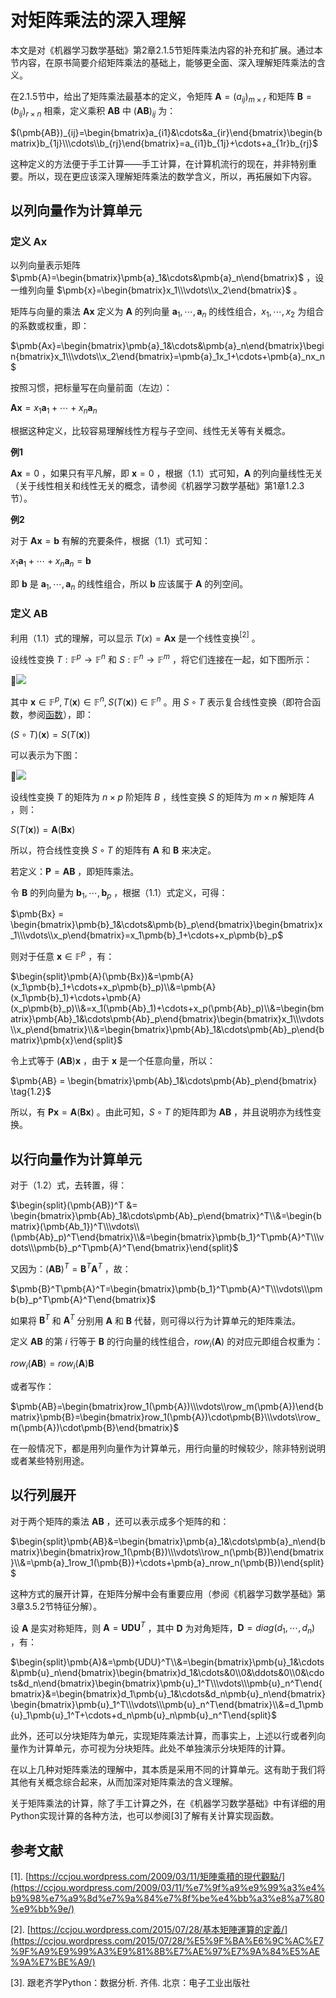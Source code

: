 # 对矩阵乘法的深入理解

本文是对《机器学习数学基础》第2章2.1.5节矩阵乘法内容的补充和扩展。通过本节内容，在原书简要介绍矩阵乘法的基础上，能够更全面、深入理解矩阵乘法的含义。

在2.1.5节中，给出了矩阵乘法最基本的定义，令矩阵 $\pmb{A} = (a_{ij})_{m\times r}$ 和矩阵 $\pmb{B}=(b_{ij})_{r\times n}$ 相乘，定义乘积 $\pmb{AB}$ 中 $(\pmb{AB})_{ij}$ 为：

$(\pmb{AB})_{ij}=\begin{bmatrix}a_{i1}&\cdots&a_{ir}\end{bmatrix}\begin{bmatrix}b_{1j}\\\cdots\\b_{rj}\end{bmatrix}=a_{i1}b_{1j}+\cdots+a_{1r}b_{rj}$

这种定义的方法便于手工计算——手工计算，在计算机流行的现在，并非特别重要。所以，现在更应该深入理解矩阵乘法的数学含义，所以，再拓展如下内容。

## 以列向量作为计算单元

### 定义 $\pmb{Ax}$

以列向量表示矩阵 $\pmb{A}=\begin{bmatrix}\pmb{a}_1&\cdots&\pmb{a}_n\end{bmatrix}$ ，设一维列向量 $\pmb{x}=\begin{bmatrix}x_1\\\vdots\\x_2\end{bmatrix}$ 。

矩阵与向量的乘法 $\pmb{Ax}$ 定义为 $\pmb{A}$ 的列向量 $\pmb{a}_1,\cdots, \pmb{a}_n$ 的线性组合，$x_1,\cdots,x_2$ 为组合的系数或权重，即：

$\pmb{Ax}=\begin{bmatrix}\pmb{a}_1&\cdots&\pmb{a}_n\end{bmatrix}\begin{bmatrix}x_1\\\vdots\\x_2\end{bmatrix}=\pmb{a}_1x_1+\cdots+\pmb{a}_nx_n$

按照习惯，把标量写在向量前面（左边）：

$\pmb{Ax}=x_1\pmb{a}_1+\cdots+x_n\pmb{a}_n \tag{1.1}$

根据这种定义，比较容易理解线性方程与子空间、线性无关等有关概念。

**例1**

$\pmb{Ax}=0$ ，如果只有平凡解，即 $\pmb{x}=0$ ，根据（1.1）式可知，$\pmb{A}$ 的列向量线性无关（关于线性相关和线性无关的概念，请参阅《机器学习数学基础》第1章1.2.3节）。

**例2**

对于 $\pmb{Ax}=\pmb{b}$ 有解的充要条件，根据（1.1）式可知：

$x_1\pmb{a}_1+\cdots+x_n\pmb{a}_n=\pmb{b}$

即 $\pmb{b}$ 是 $\pmb{a}_1,\cdots,\pmb{a}_n$ 的线性组合，所以 $\pmb{b}$ 应该属于 $\pmb{A}$ 的列空间。

### 定义 $\pmb{AB}$

利用（1.1）式的理解，可以显示 $T(x)=\pmb{Ax}$ 是一个线性变换$^{[2]}$ 。

设线性变换 $T:\mathbb{F}^p\to\mathbb{F}^n$ 和 $S:\mathbb{F}^n\to\mathbb{F}^m$ ，将它们连接在一起，如下图所示：

![](https://gitee.com/qiwsir/images/raw/master/2021-3-1/1614564987258-matrix.png)

其中 $\pmb{x}\in\mathbb{F}^p, T(\pmb{x})\in\mathbb{F}^n,S(T(\pmb{x}))\in\mathbb{F}^n$ 。用 $S\circ T$ 表示复合线性变换（即符合函数，参阅[函数](b-1-01.md)），即：

$(S\circ T)(\pmb{x})=S(T(\pmb{x}))$

可以表示为下图：

![](https://gitee.com/qiwsir/images/raw/master/2021-3-1/1614565335842-matrix1.png)

设线性变换 $T$ 的矩阵为 $n\times p$ 阶矩阵 $B$ ，线性变换 $S$ 的矩阵为 $m\times n$ 解矩阵 $A$ ，则：

$S(T(\pmb{x}))=\pmb{A}(\pmb{Bx})$

所以，符合线性变换 $S\circ T$ 的矩阵有 $\pmb{A}$ 和 $\pmb{B}$ 来决定。

若定义：$\pmb{P}=\pmb{AB}$ ，即矩阵乘法。

令 $\pmb{B}$ 的列向量为 $\pmb{b}_1,\cdots,\pmb{b}_p$ ，根据（1.1）式定义，可得：

$\pmb{Bx} = \begin{bmatrix}\pmb{b}_1&\cdots&\pmb{b}_p\end{bmatrix}\begin{bmatrix}x_1\\\vdots\\x_p\end{bmatrix}=x_1\pmb{b}_1+\cdots+x_p\pmb{b}_p$

则对于任意 $\pmb{x}\in\mathbb{F}^p$ ，有：

$\begin{split}\pmb{A}(\pmb{Bx})&=\pmb{A}(x_1\pmb{b}_1+\cdots+x_p\pmb{b}_p)\\&=\pmb{A}(x_1\pmb{b}_1)+\cdots+\pmb{A}(x_p\pmb{b}_p)\\&=x_1(\pmb{Ab}_1)+\cdots+x_p(\pmb{Ab}_p)\\&=\begin{bmatrix}\pmb{Ab}_1&\cdots\pmb{Ab}_p\end{bmatrix}\begin{bmatrix}x_1\\\vdots\\x_p\end{bmatrix}\\&=\begin{bmatrix}\pmb{Ab}_1&\cdots\pmb{Ab}_p\end{bmatrix}\pmb{x}\end{split}$

令上式等于 $(\pmb{AB})\pmb{x}$ ，由于 $\pmb{x}$ 是一个任意向量，所以：

$\pmb{AB} = \begin{bmatrix}\pmb{Ab}_1&\cdots\pmb{Ab}_p\end{bmatrix} \tag{1.2}$

所以，有 $\pmb{Px}=\pmb{A}(\pmb{Bx})$ 。由此可知，$S\circ T$ 的矩阵即为 $\pmb{AB}$ ，并且说明亦为线性变换。

## 以行向量作为计算单元

对于（1.2）式，去转置，得：

$\begin{split}(\pmb{AB})^T &= \begin{bmatrix}\pmb{Ab}_1&\cdots\pmb{Ab}_p\end{bmatrix}^T\\&=\begin{bmatrix}(\pmb{Ab_1})^T\\\vdots\\(\pmb{Ab}_p)^T\end{bmatrix}\\&=\begin{bmatrix}\pmb{b_1}^T\pmb{A}^T\\\vdots\\\pmb{b}_p^T\pmb{A}^T\end{bmatrix}\end{split}$

又因为：$(\pmb{AB})^T=\pmb{B}^T\pmb{A}^T$ ，故：

$\pmb{B}^T\pmb{A}^T=\begin{bmatrix}\pmb{b_1}^T\pmb{A}^T\\\vdots\\\pmb{b}_p^T\pmb{A}^T\end{bmatrix}$

如果将 $\pmb{B}^T$ 和 $\pmb{A}^T$ 分别用 $\pmb{A}$ 和 $\pmb{B}$ 代替，则可得以行为计算单元的矩阵乘法。

定义 $\pmb{AB}$ 的第 $i$ 行等于 $\pmb{B}$ 的行向量的线性组合，$row_i(\pmb{A})$ 的对应元即组合权重为：

$row_i(\pmb{AB})=row_i(\pmb{A})\pmb{B}$

或者写作：

$\pmb{AB}=\begin{bmatrix}row_1(\pmb{A})\\\vdots\\row_m(\pmb{A})\end{bmatrix}\pmb{B}=\begin{bmatrix}row_1(\pmb{A})\cdot\pmb{B}\\\vdots\\row_m(\pmb{A})\cdot\pmb{B}\end{bmatrix}$

在一般情况下，都是用列向量作为计算单元，用行向量的时候较少，除非特别说明或者某些特别用途。

## 以行列展开

对于两个矩阵的乘法 $\pmb{AB}$ ，还可以表示成多个矩阵的和：

$\begin{split}\pmb{AB}&=\begin{bmatrix}\pmb{a}_1&\cdots\pmb{a}_n\end{bmatrix}\begin{bmatrix}row_1(\pmb{B})\\\vdots\\row_n(\pmb{B})\end{bmatrix}\\&=\pmb{a}_1row_1(\pmb{B})+\cdots+\pmb{a}_nrow_n(\pmb{B})\end{split}$

这种方式的展开计算，在矩阵分解中会有重要应用（参阅《机器学习数学基础》第3章3.5.2节特征分解）。

设 $\pmb{A}$ 是实对称矩阵，则 $\pmb{A}=\pmb{UDU}^T$ ，其中 $\pmb{D}$ 为对角矩阵，$\pmb{D}=diag(d_1,\cdots,d_n)$ ，有：

$\begin{split}\pmb{A}&=\pmb{UDU}^T\\&=\begin{bmatrix}\pmb{u}_1&\cdots&\pmb{u}_n\end{bmatrix}\begin{bmatrix}d_1&\cdots&0\\0&\ddots&0\\0&\cdots&d_n\end{bmatrix}\begin{bmatrix}\pmb{u}_1^T\\\vdots\\\pmb{u}_n^T\end{bmatrix}&=\begin{bmatrix}d_1\pmb{u}_1&\cdots&d_n\pmb{u}_n\end{bmatrix}\begin{bmatrix}\pmb{u}_1^T\\\vdots\\\pmb{u}_n^T\end{bmatrix}\\&=d_1\pmb{u}_1\pmb{u}_1^T+\cdots+d_n\pmb{u}_n\pmb{u}_n^T\end{split}$

此外，还可以分块矩阵为单元，实现矩阵乘法计算，而事实上，上述以行或者列向量作为计算单元，亦可视为分块矩阵。此处不单独演示分块矩阵的计算。

在以上几种对矩阵乘法的理解中，其本质是采用不同的计算单元。这有助于我们将其他有关概念综合起来，从而加深对矩阵乘法的含义理解。

关于矩阵乘法的计算，除了手工计算之外，在《机器学习数学基础》中有详细的用Python实现计算的各种方法，也可以参阅[3]了解有关计算实现函数。



## 参考文献

[1]. [https://ccjou.wordpress.com/2009/03/11/矩陣乘積的現代觀點/](https://ccjou.wordpress.com/2009/03/11/%e7%9f%a9%e9%99%a3%e4%b9%98%e7%a9%8d%e7%9a%84%e7%8f%be%e4%bb%a3%e8%a7%80%e9%bb%9e/)

[2]. [https://ccjou.wordpress.com/2015/07/28/基本矩陣運算的定義/](https://ccjou.wordpress.com/2015/07/28/%E5%9F%BA%E6%9C%AC%E7%9F%A9%E9%99%A3%E9%81%8B%E7%AE%97%E7%9A%84%E5%AE%9A%E7%BE%A9/)

[3]. 跟老齐学Python：数据分析. 齐伟. 北京：电子工业出版社



